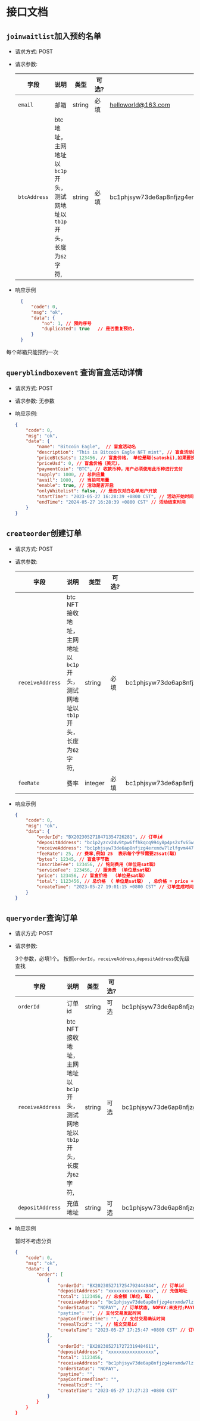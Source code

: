 # 接口文档


## `joinwaitlist`加入预约名单

- 请求方式: POST

- 请求参数:

    | 字段 | 说明| 类型 | 可选? | 示例 |
    |-----|------|------|----|----|
    | `email` | 邮箱 | string | 必填 | helloworld@163.com |
    | `btcAddress` | btc地址，主网地址以`bc1p`开头，测试网地址以`tb1p`开头，长度为`62`字符, | string | 必填 | bc1phjsyw73de6ap8nfjzg4erxmdw7lzlfgvm447v82fytn78nm0mwnsq654e7 |

- 响应示例
  ```json
    {
        "code": 0,
        "msg": "ok",
        "data": {
            "no": 1, // 预约序号
            "duplicated": true   // 是否重复预约，
        }
    }
  ```

每个邮箱只能预约一次


## `queryblindboxevent` 查询盲盒活动详情

- 请求方式: POST

- 请求参数: 无参数

- 响应示例:

    ```json
    {
        "code": 0,
        "msg": "ok",
        "data": {
            "name": "Bitcoin Eagle",  // 盲盒活动名
            "description": "This is Bitcoin Eagle NFT mint", // 盲盒活动描述
            "priceBtcSats": 123456, // 盲盒价格， 单位是聪(satoshi),如果要换算成BTC要除以10^8, 例如：123456 satoshi = 0.00123456BTC
            "priceUsd": 0, // 盲盒价格（美元），
            "paymentCoin": "BTC", // 收款币种，用户必须使用此币种进行支付
            "supply": 1000, // 总供应量
            "avail": 1000,  // 当前可用量
            "enable": true, // 活动是否开启
            "onlyWhitelist": false, // 是否仅对白名单用户开放
            "startTime": "2023-05-27 16:28:39 +0800 CST", // 活动开始时间
            "endTime": "2024-05-27 16:28:39 +0800 CST" // 活动结束时间
        }
    }
    ```



## `createorder`创建订单

- 请求方式: POST

- 请求参数:

    | 字段 | 说明| 类型 | 可选? | 示例 |
    |-----|------|------|----|----|
    | `receiveAddress` |btc NFT 接收地址，主网地址以`bc1p`开头，测试网地址以`tb1p`开头，长度为`62`字符,  | string | 必填 | bc1phjsyw73de6ap8nfjzg4erxmdw7lzlfgvm447v82fytn78nm0mwnsq654e7 |
    | `feeRate` | 费率 | integer | 必填 | bc1phjsyw73de6ap8nfjzg4erxmdw7lzlfgvm447v82fytn78nm0mwnsq654e7 |

- 响应示例

    ```json
    {
        "code": 0,
        "msg": "ok",
        "data": {
            "orderId": "BX2023052718471354726281", // 订单id
            "depositAddress": "bc1p2yzcv24v9tpw6ffhkqcq994y8p4ps2xfv65wx7nsmg4meuvzd0fqyesxg7", // 充值地址，用户需要支付BTC到这个地址
            "receiveAddress": "bc1phjsyw73de6ap8nfjzg4erxmdw7lzlfgvm447v82fytn78nm0mwnsq654e7", //  用户提供的 BTC NFT 接收地址
            "feeRate": 25, // 费率,例如 25  表示每个字节需要25sat(聪)
            "bytes": 12345, // 盲盒字节数
            "inscribeFee": 123456, // 铭刻费用（单位是sat聪）
            "serviceFee": 123456, // 服务费 （单位是sat聪）
            "price": 123456, // 盲盒价格  （单位是sat聪）
            "total": 1123456, // 总价格 （ 单位是sat聪） , 总价格 = price + inscribeFee + serviceFee
            "createTime": "2023-05-27 19:01:15 +0800 CST" // 订单生成时间
        }
    }
    ```



## `queryorder`查询订单

- 请求方式: POST

- 请求参数:

    3个参数，必填1个。 按照`orderId`，`receiveAddress`,`depositAddress`优先级查找

    | 字段 | 说明| 类型 | 可选? | 示例 |
    |-----|------|------|----|----|
    | `orderId` | 订单id | string | 可选 | bc1phjsyw73de6ap8nfjzg4erxmdw7lzlfgvm447v82fytn78nm0mwnsq654e7 |
    | `receiveAddress` |btc NFT 接收地址，主网地址以`bc1p`开头，测试网地址以`tb1p`开头，长度为`62`字符,  | string | 可选 | bc1phjsyw73de6ap8nfjzg4erxmdw7lzlfgvm447v82fytn78nm0mwnsq654e7 |
    | `depositAddress` | 充值地址 | string | 可选 | bc1phjsyw73de6ap8nfjzg4erxmdw7lzlfgvm447v82fytn78nm0mwnsq654e7 |


- 响应示例

    暂时不考虑分页

    ```json
    {
        "code": 0,
        "msg": "ok",
        "data": {
            "order": [
                {
                    "orderId": "BX2023052717254792444944", // 订单id
                    "depositAddress": "xxxxxxxxxxxxxxxxx", // 充值地址
                    "total": 1123456, // 总金额（单位，聪），
                    "receiveAddress": "bc1phjsyw73de6ap8nfjzg4erxmdw7lzlfgvm447v82fytn78nm0mwnsq654e7", // 用户的nft接收地址
                    "orderStatus": "NOPAY", // 订单状态, NOPAY:未支付;PAYPENDING:支付确认中;PAYSUCCESS:支付成功;PAYTIMEOUT:超时未支付;INSCRIBING:铭刻交易等待确认中;ALLSUCCESS:订单成功
                    "paytime": "", // 支付交易发起时间
                    "payConfirmedTime": "", // 支付交易确认时间
                    "revealTxid": "", // 铭文交易id
                    "createTime": "2023-05-27 17:25:47 +0800 CST" // 订单生成时间
                },
                {
                    "orderId": "BX2023052717272319484611",
                    "depositAddress": "xxxxxxxxxxxxxxxxx",
                    "total": 1123456,
                    "receiveAddress": "bc1phjsyw73de6ap8nfjzg4erxmdw7lzlfgvm447v82fytn78nm0mwnsq654e7",
                    "orderStatus": "NOPAY",
                    "paytime": "",
                    "payConfirmedTime": "",
                    "revealTxid": "",
                    "createTime": "2023-05-27 17:27:23 +0800 CST"
                }
            }
        }
    }
    ```

